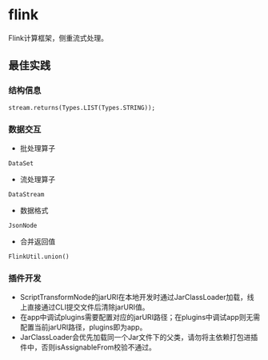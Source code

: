 # flink

Flink计算框架，侧重流式处理。

## 最佳实践

### 结构信息

```
stream.returns(Types.LIST(Types.STRING));
```

### 数据交互

- 批处理算子
```
DataSet
```
- 流处理算子
```
DataStream
```
- 数据格式
```
JsonNode
```
- 合并返回值
```
FlinkUtil.union()
```

### 插件开发

- ScriptTransformNode的jarURI在本地开发时通过JarClassLoader加载，线上直接通过CLI提交文件后清除jarURI值。
- 在app中调试plugins需要配置对应的jarURI路径；在plugins中调试app则无需配置当前jarURI路径，plugins即为app。
- JarClassLoader会优先加载同一个Jar文件下的父类，请勿将主依赖打包进插件中，否则isAssignableFrom校验不通过。
